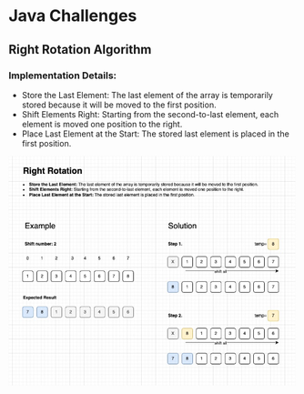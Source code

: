 # Java Challenges

## Right Rotation Algorithm

### Implementation Details:

- Store the Last Element: The last element of the array is temporarily stored because it will be moved to the first position.
- Shift Elements Right: Starting from the second-to-last element, each element is moved one position to the right.
- Place Last Element at the Start: The stored last element is placed in the first position.

<p align="center">
<img src="../assets/Java Right Rotation.jpg" alt="Java Right Rotation" width=600/>
</p>
